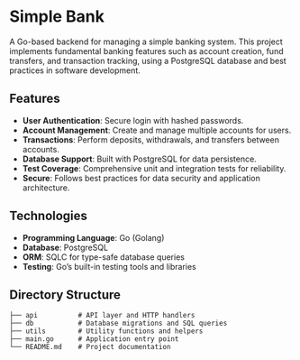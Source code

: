 # Simple Bank
A Go-based backend for managing a simple banking system. This project implements fundamental banking features such as account creation, fund transfers, and transaction tracking, using a PostgreSQL database and best practices in software development.


## Features
- **User Authentication**: Secure login with hashed passwords.
- **Account Management**: Create and manage multiple accounts for users.
- **Transactions**: Perform deposits, withdrawals, and transfers between accounts.
- **Database Support**: Built with PostgreSQL for data persistence.
- **Test Coverage**: Comprehensive unit and integration tests for reliability.
- **Secure**: Follows best practices for data security and application architecture.


## Technologies
- **Programming Language**: Go (Golang)
- **Database**: PostgreSQL
- **ORM**: SQLC for type-safe database queries
- **Testing**: Go’s built-in testing tools and libraries

## Directory Structure
```
├── api          # API layer and HTTP handlers
├── db           # Database migrations and SQL queries
├── utils        # Utility functions and helpers
├── main.go      # Application entry point
└── README.md    # Project documentation
```

